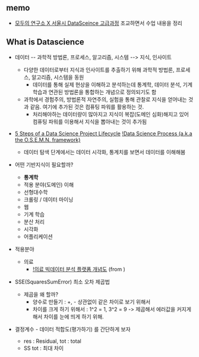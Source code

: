 ## memo
- [모두의 연구소 X 서울시 DataSceince 고급과정](http://edu.ai-yangjae.kr/#) 조교하면서 수업 내용을 정리

## What is Datascience  
- 데이터 -- 과학적 방법론, 프로세스, 알고리즘, 시스템 --> 지식, 인사이트 
  - 다양한 데이터로부터 지식과 인사이트를 추출하기 위해 과학적 방법론, 프로세스, 알고리즘, 시스템을 동원
    - 데이터를 통해 실제 현상을 이해하고 분석하는데 통계학, 데이터 분석, 기계학습과 연관된 방법론을 통합하는 개념으로 정의되기도 함
  - 과학에서 경험주의, 방법론적 자연주의, 실험을 통해 관찰로 지식을 얻어내는 것과 같음. 여기에 추가된 것은 컴퓨팅 파워를 활용하는 것.   
    - 처리해야하는 데이터량이 많아지고 지식이 복잡(도메인 심화)해지고 있어 컴퓨팅 파워를 이용해서 지식을 뽑아내는 것이 추가됨
- [5 Steps of a Data Science Project Lifecycle](https://towardsdatascience.com/5-steps-of-a-data-science-project-lifecycle-26c50372b492)
  [!Data Science Process (a.k.a the O.S.E.M.N. framework)](https://miro.medium.com/max/1400/1*eE8DP4biqtaIK3aIy1S2zA.png)  
  - 데이터 탐색 단계에서는 데이터 시각화, 통계치를 보면서 데이터를 이해해봄
- 어떤 기반지식이 필요할까?
  - **통계학**
  - 적용 분야(도메인) 이해
  - 선형대수학
  - 크롤링 / 데이터 마이닝
  - 웹
  - 기계 학습
  - 분산 처리
  - 시각화
  - 어플리케이션
- 적용분야 
  - 의료 
    - [!의료 빅데이터 분석 플랫폼 개념도](https://img.etoday.co.kr/pto_db/2015/10/20151002102725_722913_600_677.jpg) (from [](https://www.etoday.co.kr/news/view/1209122))
  

- SSE(SquaresSumError) 최소 오차 제곱법
  - 제곱을 왜 할까?
    - 양수로 만들기 : +, -  상관없이 같은 차이로 보기 위해서
    - 차이를 크게 하기 위해서 : 1^2 = 1, 3^2 = 9 -> 제곱해서 에러값을 커지게 해서 차이를 눈에 띄게 하기 위해.

- 결정계수 - 데이터 적합도(평가하기) 를 간단하게 보자
  - res : Residual, tot : total
  - SS tot : 최대 차이 
